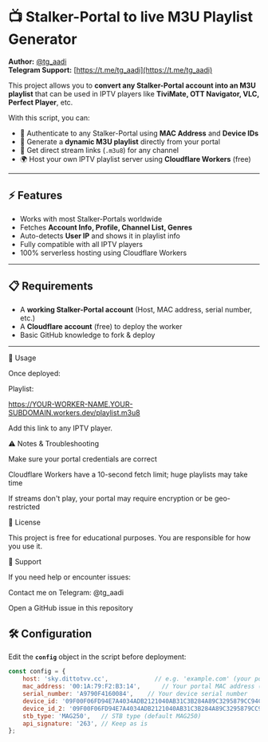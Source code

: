 # 📺 Stalker-Portal to live M3U Playlist Generator

**Author:** [@tg_aadi](https://t.me/tg_aadi)  
**Telegram Support:** [https://t.me/tg_aadi](https://t.me/tg_aadi)   

This project allows you to **convert any Stalker-Portal account into an M3U playlist** that can be used in IPTV players like **TiviMate, OTT Navigator, VLC, Perfect Player**, etc.

With this script, you can:
- 🔑 Authenticate to any Stalker-Portal using **MAC Address** and **Device IDs**  
- 🎯 Generate a **dynamic M3U playlist** directly from your portal  
- 📡 Get direct stream links (`.m3u8`) for any channel  
- 🌍 Host your own IPTV playlist server using **Cloudflare Workers** (free)

---

## ⚡ Features
- Works with most Stalker-Portals worldwide
- Fetches **Account Info, Profile, Channel List, Genres**
- Auto-detects **User IP** and shows it in playlist info
- Fully compatible with all IPTV players
- 100% serverless hosting using Cloudflare Workers

---

## 📋 Requirements
- A **working Stalker-Portal account** (Host, MAC address, serial number, etc.)
- A **Cloudflare account** (free) to deploy the worker
- Basic GitHub knowledge to fork & deploy

---
📂 Usage

Once deployed:

Playlist:

https://YOUR-WORKER-NAME.YOUR-SUBDOMAIN.workers.dev/playlist.m3u8


Add this link to any IPTV player.

⚠️ Notes & Troubleshooting

Make sure your portal credentials are correct

Cloudflare Workers have a 10-second fetch limit; huge playlists may take time

If streams don't play, your portal may require encryption or be geo-restricted

📜 License

This project is free for educational purposes. You are responsible for how you use it.

💬 Support

If you need help or encounter issues:

Contact me on Telegram: @tg_aadi

Open a GitHub issue in this repository

## 🛠 Configuration

Edit the **`config`** object in the script before deployment:

```javascript
const config = {
    host: 'sky.dittotvv.cc',             // e.g. 'example.com' (your portal host without http/https)
    mac_address: '00:1A:79:F2:B3:14',      // Your portal MAC address (e.g., 00:1A:79:12:34:56)
    serial_number: 'A9790F4160084',    // Your device serial number
    device_id: '09F00F06FD94E7A4034ADB2121040AB31C3B284A89C3295879CC94CF86A36228',        // Your Device ID
    device_id_2: '09F00F06FD94E7A4034ADB2121040AB31C3B284A89C3295879CC94CF86A36228',      // Your Device ID 2
    stb_type: 'MAG250',   // STB type (default MAG250)
    api_signature: '263', // Keep as is
};
